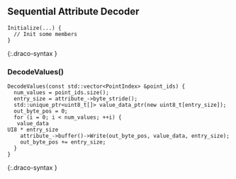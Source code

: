 
## Sequential Attribute Decoder

~~~~~
Initialize(...) {
  // Init some members
}
~~~~~
{:.draco-syntax }


### DecodeValues()

~~~~~
DecodeValues(const std::vector<PointIndex> &point_ids) {
  num_values = point_ids.size();
  entry_size = attribute_->byte_stride();
  std::unique_ptr<uint8_t[]> value_data_ptr(new uint8_t[entry_size]);
  out_byte_pos = 0;
  for (i = 0; i < num_values; ++i) {
   value_data                                                           UI8 * entry_size
    attribute_->buffer()->Write(out_byte_pos, value_data, entry_size);
    out_byte_pos += entry_size;
  }
}
~~~~~
{:.draco-syntax }

